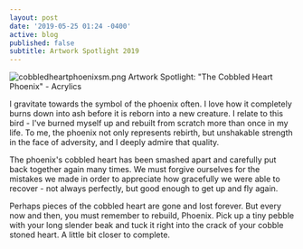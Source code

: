 ```yaml
---
layout: post
date: '2019-05-25 01:24 -0400'
active: blog
published: false
subtitle: Artwork Spotlight 2019
---
```

![cobbledheartphoenixsm.png]({{site.baseurl}}/media/cobbledheartphoenixsm.png)
Artwork Spotlight: "The Cobbled Heart Phoenix" - Acrylics

I gravitate towards the symbol of the phoenix often. I love how it completely burns down into ash before it is reborn into a new creature. I relate to this bird - I've burned myself up and rebuilt from scratch more than once in my life. To me, the phoenix not only represents rebirth, but unshakable strength in the face of adversity, and I deeply admire that quality.

The phoenix's cobbled heart has been smashed apart and carefully put back together again many times. We must forgive ourselves for the mistakes we made in order to appreciate how gracefully we were able to recover - not always perfectly, but good enough to get up and fly again.

Perhaps pieces of the cobbled heart are gone and lost forever. But every now and then, you must remember to rebuild, Phoenix. Pick up a tiny pebble with your long slender beak and tuck it right into the crack of your cobble stoned heart. A little bit closer to complete.
